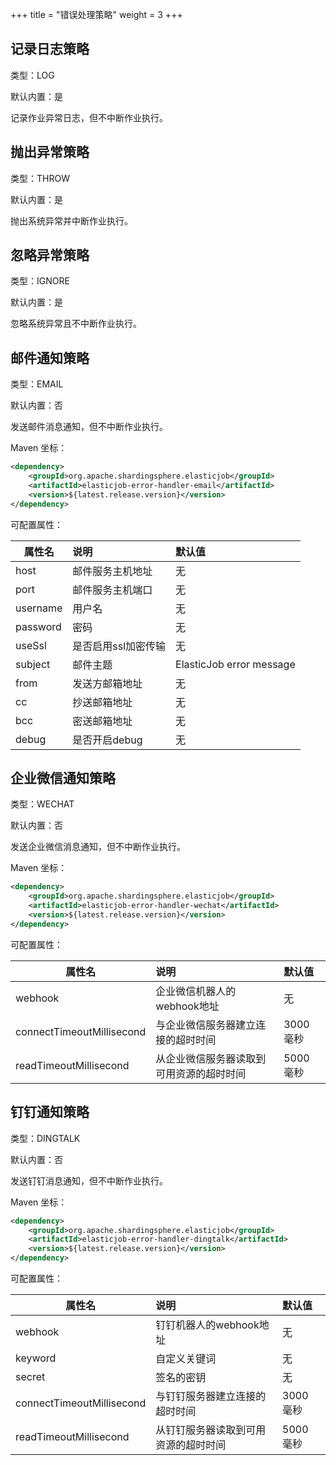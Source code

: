 +++
title = "错误处理策略"
weight = 3
+++

## 记录日志策略

类型：LOG

默认内置：是

记录作业异常日志，但不中断作业执行。

## 抛出异常策略

类型：THROW

默认内置：是

抛出系统异常并中断作业执行。

## 忽略异常策略

类型：IGNORE

默认内置：是

忽略系统异常且不中断作业执行。

## 邮件通知策略

类型：EMAIL

默认内置：否

发送邮件消息通知，但不中断作业执行。

Maven 坐标：

```xml
<dependency>
    <groupId>org.apache.shardingsphere.elasticjob</groupId>
    <artifactId>elasticjob-error-handler-email</artifactId>
    <version>${latest.release.version}</version>
</dependency>
```

可配置属性：

| 属性名    | 说明                 | 默认值                   |
| -------- |:-------------------- |:------------------------ |
| host     | 邮件服务主机地址      | 无                       |
| port     | 邮件服务主机端口      | 无                       |
| username | 用户名               | 无                       |
| password | 密码                 | 无                       |
| useSsl   | 是否启用ssl加密传输   | 无                       |
| subject  | 邮件主题             | ElasticJob error message |
| from     | 发送方邮箱地址       | 无                        |
| cc       | 抄送邮箱地址         | 无                        |
| bcc      | 密送邮箱地址         | 无                        |
| debug    | 是否开启debug        | 无                        |

## 企业微信通知策略

类型：WECHAT

默认内置：否

发送企业微信消息通知，但不中断作业执行。

Maven 坐标：

```xml
<dependency>
    <groupId>org.apache.shardingsphere.elasticjob</groupId>
    <artifactId>elasticjob-error-handler-wechat</artifactId>
    <version>${latest.release.version}</version>
</dependency>
```

可配置属性：

| 属性名                     | 说明                                | 默认值    |
| ------------------------- |:----------------------------------- |:-------- |
| webhook                   | 企业微信机器人的webhook地址           | 无        |
| connectTimeoutMillisecond | 与企业微信服务器建立连接的超时时间       | 3000 毫秒 |
| readTimeoutMillisecond    | 从企业微信服务器读取到可用资源的超时时间  | 5000 毫秒 |

## 钉钉通知策略

类型：DINGTALK

默认内置：否

发送钉钉消息通知，但不中断作业执行。

Maven 坐标：

```xml
<dependency>
    <groupId>org.apache.shardingsphere.elasticjob</groupId>
    <artifactId>elasticjob-error-handler-dingtalk</artifactId>
    <version>${latest.release.version}</version>
</dependency>
```

可配置属性：

| 属性名                     | 说明                              | 默认值    |
| ------------------------- |:----------------------------------|:-------- |
| webhook                   | 钉钉机器人的webhook地址            | 无        |
| keyword                   | 自定义关键词                       | 无        |
| secret                    | 签名的密钥                         | 无        |
| connectTimeoutMillisecond | 与钉钉服务器建立连接的超时时间      | 3000 毫秒 |
| readTimeoutMillisecond    | 从钉钉服务器读取到可用资源的超时时间 | 5000 毫秒 |

